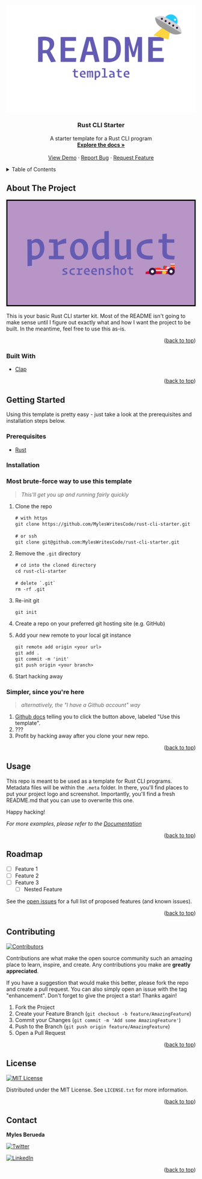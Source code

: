 <div id="top"></div>

<!-- VARIABLES TO GLOBAL SEARCH + REPLACE
- rust-cli-starter                           // repo_name
- Rust CLI Starter                           // project_title
- A starter template for a Rust CLI program  // project_description
- MylesWritesCode                            // github_username
- MylesCodesEmoji                            // twitter_handle
- myles-berueda                              // linkedin_username
- me@themapletree.io                         // email
-->

<!-- [![Forks][forks-shield]][forks-url] -->
<!-- [![Stargazers][stars-shield]][stars-url] -->
<!-- [![Issues][issues-shield]][issues-url] -->

<!-- PROJECT LOGO -->
<br />
<div align="center">
  <a href="https://github.com/MylesWritesCode/rust-cli-starter">
    <img src=".meta/logo.png" alt="Logo">
  </a>

<h3 align="center">Rust CLI Starter</h3>

  <p align="center">
    A starter template for a Rust CLI program
    <br />
    <a href="https://github.com/MylesWritesCode/rust-cli-starter"><strong>Explore the docs »</strong></a>
    <br />
    <br />
    <a href="https://github.com/MylesWritesCode/rust-cli-starter">View Demo</a>
    ·
    <a href="https://github.com/MylesWritesCode/rust-cli-starter/issues">Report Bug</a>
    ·
    <a href="https://github.com/MylesWritesCode/rust-cli-starter/issues">Request Feature</a>
  </p>
</div>

<!-- TABLE OF CONTENTS -->
<details>
  <summary>Table of Contents</summary>
  <ol>
    <li>
      <a href="#about-the-project">About The Project</a>
      <ul>
        <li><a href="#built-with">Built With</a></li>
      </ul>
    </li>
    <li>
      <a href="#getting-started">Getting Started</a>
      <ul>
        <li><a href="#prerequisites">Prerequisites</a></li>
        <li><a href="#installation">Installation</a></li>
      </ul>
    </li>
    <li><a href="#usage">Usage</a></li>
    <li><a href="#roadmap">Roadmap</a></li>
    <li><a href="#contributing">Contributing</a></li>
    <li><a href="#license">License</a></li>
    <li><a href="#contact">Contact</a></li>
    <li><a href="#acknowledgments">Acknowledgments</a></li>
  </ol>
</details>

<!-- ABOUT THE PROJECT -->

## About The Project

[![Product Name Screen Shot][product-screenshot]](https://example.com)

This is your basic Rust CLI starter kit. Most of the README isn't going to make
sense until I figure out exactly what and how I want the project to be built. In
the meantime, feel free to use this as-is.

<p align="right">(<a href="#top">back to top</a>)</p>

### Built With

- [Clap](https://github.com/clap-rs/clap)

<p align="right">(<a href="#top">back to top</a>)</p>

<!-- GETTING STARTED -->

## Getting Started

Using this template is pretty easy - just take a look at the prerequisites and
installation steps below.

### Prerequisites

- [Rust](https://rust-lang.org)

### Installation

### Most brute-force way to use this template

> _This'll get you up and running fairly quickly_

1. Clone the repo

   ```
   # with https
   git clone https://github.com/MylesWritesCode/rust-cli-starter.git

   # or ssh
   git clone git@github.com:MylesWritesCode/rust-cli-starter.git
   ```

2. Remove the `.git` directory

   ```
   # cd into the cloned directory
   cd rust-cli-starter

   # delete `.git`
   rm -rf .git
   ```

3. Re-init git
   ```
   git init
   ```
4. Create a repo on your preferred git hosting site (e.g. GitHub)
5. Add your new remote to your local git instance
   ```
   git remote add origin <your url>
   git add .
   git commit -m 'init'
   git push origin <your branch>
   ```
6. Start hacking away

### Simpler, since you're here

> _alternatively, the "I have a Github account" way_

1. [Github docs][github-template-docs] telling you to click the button above,
   labeled "Use this template".
2. ???
3. Profit by hacking away after you clone your new repo.

[github-template-docs]: https://docs.github.com/en/repositories/creating-and-managing-repositories/creating-a-repository-from-a-template

<p align="right">(<a href="#top">back to top</a>)</p>

<!-- USAGE EXAMPLES -->

## Usage

This repo is meant to be used as a template for Rust CLI programs. Metadata 
files will be within the `.meta` folder. In there, you'll find places to put
your project logo and screenshot. Importantly, you'll find a fresh README.md 
that you can use to overwrite this one.

Happy hacking!

_For more examples, please refer to the [Documentation](https://example.com)_

<p align="right">(<a href="#top">back to top</a>)</p>

<!-- ROADMAP -->

## Roadmap

- [ ] Feature 1
- [ ] Feature 2
- [ ] Feature 3
  - [ ] Nested Feature

See the [open issues](https://github.com/MylesWritesCode/rust-cli-starter/issues) for a full list of proposed features (and known issues).

<p align="right">(<a href="#top">back to top</a>)</p>

<!-- CONTRIBUTING -->

## Contributing

[![Contributors][contributors-shield]][contributors-url]

Contributions are what make the open source community such an amazing place to learn, inspire, and create. Any contributions you make are **greatly appreciated**.

If you have a suggestion that would make this better, please fork the repo and create a pull request. You can also simply open an issue with the tag "enhancement".
Don't forget to give the project a star! Thanks again!

1. Fork the Project
2. Create your Feature Branch (`git checkout -b feature/AmazingFeature`)
3. Commit your Changes (`git commit -m 'Add some AmazingFeature'`)
4. Push to the Branch (`git push origin feature/AmazingFeature`)
5. Open a Pull Request

<p align="right">(<a href="#top">back to top</a>)</p>

<!-- LICENSE -->

## License

[![MIT License][license-shield]][license-url]

Distributed under the MIT License. See `LICENSE.txt` for more information.

<p align="right">(<a href="#top">back to top</a>)</p>

<!-- CONTACT -->

## Contact

**Myles Berueda**

[![Twitter][twitter-shield]][twitter-url]

[![LinkedIn][linkedin-shield]][linkedin-url]

<p align="right">(<a href="#top">back to top</a>)</p>

<!-- ACKNOWLEDGMENTS -->

<!-- ## Acknowledgments -->

<!-- - []() -->
<!-- - []() -->
<!-- - []() -->

<!-- <p align="right">(<a href="#top">back to top</a>)</p> -->

<!-- MARKDOWN LINKS & IMAGES -->

[contributors-shield]: https://img.shields.io/github/contributors/MylesWritesCode/rust-cli-starter.svg?style=for-the-badge
[contributors-url]: https://github.com/MylesWritesCode/rust-cli-starter/graphs/contributors
[forks-shield]: https://img.shields.io/github/forks/MylesWritesCode/rust-cli-starter.svg?style=for-the-badge
[forks-url]: https://github.com/MylesWritesCode/rust-cli-starter/network/members
[stars-shield]: https://img.shields.io/github/stars/MylesWritesCode/rust-cli-starter.svg?style=for-the-badge
[stars-url]: https://github.com/MylesWritesCode/rust-cli-starter/stargazers
[issues-shield]: https://img.shields.io/github/issues/MylesWritesCode/rust-cli-starter.svg?style=for-the-badge
[issues-url]: https://github.com/MylesWritesCode/rust-cli-starter/issues
[license-shield]: https://img.shields.io/github/license/MylesWritesCode/rust-cli-starter.svg?style=for-the-badge
[license-url]: https://github.com/MylesWritesCode/rust-cli-starter/blob/master/LICENSE
[linkedin-shield]: https://img.shields.io/badge/-LinkedIn-black.svg?style=for-the-badge&logo=linkedin&colorB=555
[linkedin-url]: https://linkedin.com/in/myles-berueda
[twitter-shield]: https://img.shields.io/twitter/follow/MylesCodesEmoji?style=for-the-badge
[twitter-url]: https://twitter.com/MylesCodesEmoji
[product-screenshot]: .meta/screenshot.png
